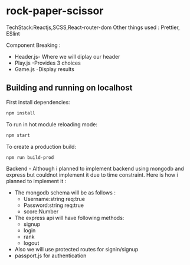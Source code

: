 # rock-paper-scissor


TechStack:Reactjs,SCSS,React-router-dom 
Other things used : Prettier, ESlint

Component Breaking :
- Header.js- Where we  will diplay our header
- Play.js -Provides 3 choices
- Game.js -Display results



## Building and running on localhost

First install dependencies:

```sh
npm install
```

To run in hot module reloading mode:

```sh
npm start
```

To create a production build:

```sh
npm run build-prod
```
Backend -
Although i planned to implement backend using mongodb and express but couldnot implement it due to time constraint. Here is how i planned to implement it :
- The mongodb schema will be as follows :
   - Username:string req:true
   - Password:string req:true
   - score:Number 
- The express api will have following methods:
   - signup 
   - login
   - rank 
   - logout
- Also we will use protected routes for signin/signup
- passport.js for authentication 
